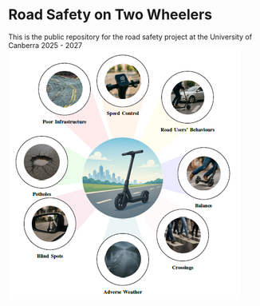 # Road Safety on Two Wheelers
This is the public repository for the road safety project at the University of Canberra 2025 - 2027
![](road_safety_hazards.PNG)
